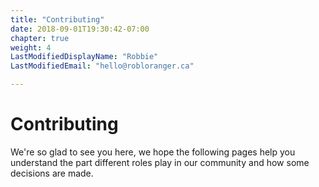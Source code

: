 ```yaml
---
title: "Contributing"
date: 2018-09-01T19:30:42-07:00
chapter: true
weight: 4
LastModifiedDisplayName: "Robbie"
LastModifiedEmail: "hello@robloranger.ca"

---
```


# Contributing

We're so glad to see you here, we hope the following pages help you understand
the part different roles play in our community and how some decisions are made.

